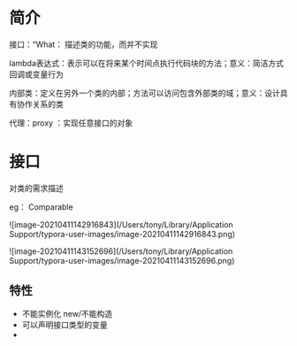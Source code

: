 # 简介

接口：“What： 描述类的功能，而并不实现

lambda表达式：表示可以在将来某个时间点执行代码块的方法；意义：简洁方式回调或变量行为

内部类：定义在另外一个类的内部；方法可以访问包含外部类的域；意义：设计具有协作关系的类

代理：proxy ：实现任意接口的对象





# 接口

对类的需求描述

eg： Comparable 

![image-20210411142916843](/Users/tony/Library/Application Support/typora-user-images/image-20210411142916843.png)

![image-20210411143152696](/Users/tony/Library/Application Support/typora-user-images/image-20210411143152696.png)



## 特性

* 不能实例化 new/不能构造
* 可以声明接口类型的变量
* 